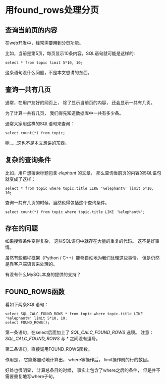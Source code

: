 # 用found_rows处理分页

## 查询当前页的内容

在web开发中，经常需要用到分页功能。

比如，当前是第5页，每页显示10条内容，SQL语句就可能是这样的:

    select * from topic limit 5*10, 10;

这条语句没什么问题，不是本文想讲的东西。

## 查询一共有几页

通常，在用户友好的网页上，
除了显示当前页的内容，
还会显示一共有几页。

为了计算一共有几页，
我们得先知道数据库中一共有多少条。

通常大家用这样的SQL语句来查询：

    select count(*) from topic;

呃……这也不是本文想讲的东西。

## 复杂的查询条件

比如，用户想搜索标题包含 _elephant_ 的文章，
那么查询当前页的内容的SQL语句就变成了这样：

    select * from topic where topic.title LIKE '%elephant%' limit 5*10, 10;

查询一共有几页的时候，当然也得包括这个查询条件。

    select count(*) from topic where topic.title LIKE '%elephant%';

## 存在的问题
如果搜索条件变得复杂，
这些SQL语句中就存在大量的重复的代码。
这不是好事情。

虽然有些编程框架（Python / C++）能够自动地为我们处理这些事情，
但是仍然是靠客户端语言来处理的。

有没有什么MySQL本身的提供的支持？

## FOUND_ROWS函数
看如下两条SQL语句：

    select SQL_CALC_FOUND_ROWS * from topic where topic.title LIKE '%elephant%' limit 5*10, 10;
    select FOUND_ROWS();

第一条语句，在select后面加上了 _SQL\_CALC\_FOUND\_ROWS_ 选项。
注意： _SQL\_CALC\_FOUND\_ROWS_ 与 \* 之间没有逗号。

第二条语句，直接调用FOUND_ROWS函数。

作用是，
它能够自动地计算出，
where等操作后，
limit操作前的行的数目。

好处也很明显，
计算总条目的时候，
事实上包含了where之后的条件，
但是并不需要重复地写where子句。
